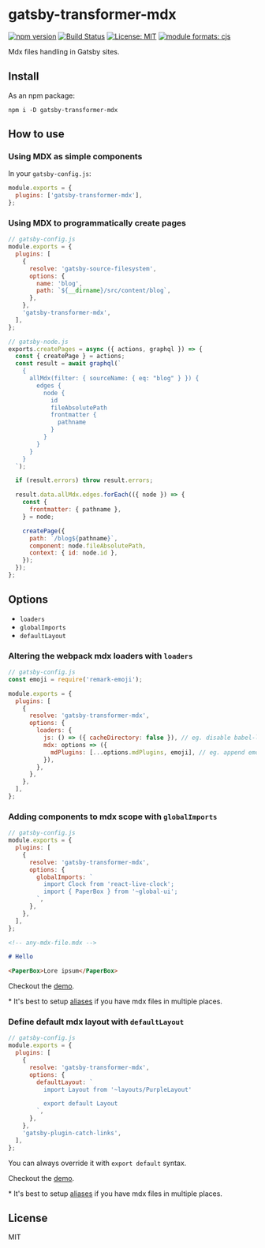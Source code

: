 # gatsby-transformer-mdx

[![npm version][version-badge]][version]
[![Build Status][build-badge]][build]
[![License: MIT][license-badge]][license]
[![module formats: cjs][module-formats-badge]][unpkg-bundle]

Mdx files handling in Gatsby sites.

## Install

As an npm package:

```shell
npm i -D gatsby-transformer-mdx
```

## How to use

### Using MDX as simple components

In your `gatsby-config.js`:

```javascript
module.exports = {
  plugins: ['gatsby-transformer-mdx'],
};
```

### Using MDX to programmatically create pages

```javascript
// gatsby-config.js
module.exports = {
  plugins: [
    {
      resolve: 'gatsby-source-filesystem',
      options: {
        name: 'blog',
        path: `${__dirname}/src/content/blog`,
      },
    },
    'gatsby-transformer-mdx',
  ],
};
```

```javascript
// gatsby-node.js
exports.createPages = async ({ actions, graphql }) => {
  const { createPage } = actions;
  const result = await graphql(`
    {
      allMdx(filter: { sourceName: { eq: "blog" } }) {
        edges {
          node {
            id
            fileAbsolutePath
            frontmatter {
              pathname
            }
          }
        }
      }
    }
  `);

  if (result.errors) throw result.errors;

  result.data.allMdx.edges.forEach(({ node }) => {
    const {
      frontmatter: { pathname },
    } = node;

    createPage({
      path: `/blog${pathname}`,
      component: node.fileAbsolutePath,
      context: { id: node.id },
    });
  });
};
```

## Options

- `loaders`
- `globalImports`
- `defaultLayout`

### Altering the webpack mdx loaders with `loaders`

```js
// gatsby-config.js
const emoji = require('remark-emoji');

module.exports = {
  plugins: [
    {
      resolve: 'gatsby-transformer-mdx',
      options: {
        loaders: {
          js: () => ({ cacheDirectory: false }), // eg. disable babel-loader cache
          mdx: options => ({
            mdPlugins: [...options.mdPlugins, emoji], // eg. append emoji plugin
          }),
        },
      },
    },
  ],
};
```

### Adding components to mdx scope with `globalImports`

```javascript
// gatsby-config.js
module.exports = {
  plugins: [
    {
      resolve: 'gatsby-transformer-mdx',
      options: {
        globalImports: `
          import Clock from 'react-live-clock';
          import { PaperBox } from '~global-ui';
        `,
      },
    },
  ],
};
```

```md
<!-- any-mdx-file.mdx -->

# Hello

<PaperBox>Lore ipsum</PaperBox>
```

Checkout the [demo](../../demos/global-component-scope).

\* It's best to setup [aliases](../../demos/global-component-scope/gatsby-node.js)
if you have mdx files in multiple places.

### Define default mdx layout with `defaultLayout`

```javascript
// gatsby-config.js
module.exports = {
  plugins: [
    {
      resolve: 'gatsby-transformer-mdx',
      options: {
        defaultLayout: `
          import Layout from '~layouts/PurpleLayout'

          export default Layout
        `,
      },
    },
    'gatsby-plugin-catch-links',
  ],
};
```

You can always override it with `export default` syntax.

Checkout the [demo](../../demos/default-mdx-layout).

\* It's best to setup [aliases](../../demos/global-component-scope/gatsby-node.js)
if you have mdx files in multiple places.

## License

MIT

[version-badge]: https://badge.fury.io/js/gatsby-transformer-mdx.svg
[version]: https://www.npmjs.com/package/gatsby-transformer-mdx
[build-badge]: https://travis-ci.org/buz-zard/gatsby-mdx.svg?branch=master
[build]: https://travis-ci.org/buz-zard/gatsby-mdx
[license-badge]: https://img.shields.io/badge/License-MIT-yellow.svg
[license]: https://opensource.org/licenses/MIT
[module-formats-badge]: https://img.shields.io/badge/module%20formats-cjs-green.svg
[unpkg-bundle]: https://unpkg.com/gatsby-transformer-mdx/
